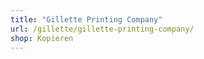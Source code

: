 ```yaml
---
title: "Gillette Printing Company"
url: /gillette/gillette-printing-company/
shop: Kopieren
---
```

